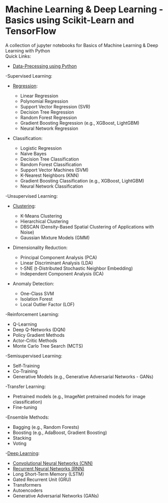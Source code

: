 # Machine Learning & Deep Learning - Basics using Scikit-Learn and TensorFlow
A collection of jupyter notebooks for Basics of Machine Learning & Deep Learning with Python 
<br>
Quick Links: 
- [Data-Precessing using Python](https://github.com/abhimanyus1997/ML-Basics/blob/6464efa1c9d849e89ffec05230b86a5589b5b786/01-Data%20Preprocessing.ipynb)

-Supervised Learning:
  - [Regression](https://github.com/abhimanyus1997/ML-Basics/blob/31ab8dedf6293661e05440dc832e41d9de378bf8/02-Regression.ipynb):
    - Linear Regression 
    - Polynomial Regression
    - Support Vector Regression (SVR)
    - Decision Tree Regression
    - Random Forest Regression
    - Gradient Boosting Regression (e.g., XGBoost, LightGBM)
    - Neural Network Regression

  - Classification:
    - Logistic Regression
    - Naive Bayes
    - Decision Tree Classification
    - Random Forest Classification
    - Support Vector Machines (SVM)
    - K-Nearest Neighbors (KNN)
    - Gradient Boosting Classification (e.g., XGBoost, LightGBM)
    - Neural Network Classification

-Unsupervised Learning:
  - [Clustering](https://github.com/abhimanyus1997/ML-Basics/blob/31ab8dedf6293661e05440dc832e41d9de378bf8/03-Unsupervised-Clustering.ipynb):
    - K-Means Clustering
    - Hierarchical Clustering
    - DBSCAN (Density-Based Spatial Clustering of Applications with Noise)
    - Gaussian Mixture Models (GMM)

  - Dimensionality Reduction:
    - Principal Component Analysis (PCA)
    - Linear Discriminant Analysis (LDA)
    - t-SNE (t-Distributed Stochastic Neighbor Embedding)
    - Independent Component Analysis (ICA)

  - Anomaly Detection:
    - One-Class SVM
    - Isolation Forest
    - Local Outlier Factor (LOF)

-Reinforcement Learning:
  - Q-Learning
  - Deep Q-Networks (DQN)
  - Policy Gradient Methods
  - Actor-Critic Methods
  - Monte Carlo Tree Search (MCTS)

-Semisupervised Learning:
  - Self-Training
  - Co-Training
  - Generative Models (e.g., Generative Adversarial Networks - GANs)

-Transfer Learning:
  - Pretrained models (e.g., ImageNet pretrained models for image classification)
  - Fine-tuning

-Ensemble Methods:
  - Bagging (e.g., Random Forests)
  - Boosting (e.g., AdaBoost, Gradient Boosting)
  - Stacking
  - Voting

-[Deep Learning](https://github.com/abhimanyus1997/ML-Basics/tree/main/deeplearning):
  - [Convolutional Neural Networks (CNN)](https://github.com/abhimanyus1997/ML-Basics/blob/524c659027a34bd246e1c598a4052b752de73788/deeplearning/03-CNN.ipynb)
  - [Recurrent Neural Networks (RNN)](https://github.com/abhimanyus1997/ML-Basics/blob/524c659027a34bd246e1c598a4052b752de73788/deeplearning/04-RNN.ipynb)
  - Long Short-Term Memory (LSTM)
  - Gated Recurrent Unit (GRU)
  - Transformers
  - Autoencoders
  - Generative Adversarial Networks (GANs)
